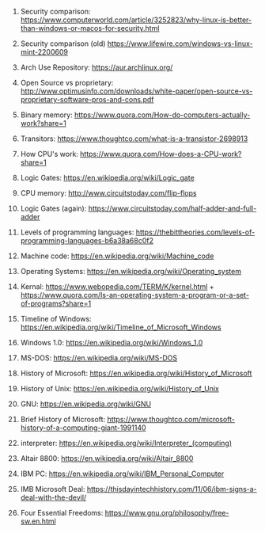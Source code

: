 1. Security comparison: https://www.computerworld.com/article/3252823/why-linux-is-better-than-windows-or-macos-for-security.html

2. Security comparison (old) https://www.lifewire.com/windows-vs-linux-mint-2200609

3. Arch Use Repository: https://aur.archlinux.org/

4. Open Source vs proprietary: http://www.optimusinfo.com/downloads/white-paper/open-source-vs-proprietary-software-pros-and-cons.pdf

5. Binary memory: https://www.quora.com/How-do-computers-actually-work?share=1

6. Transitors: https://www.thoughtco.com/what-is-a-transistor-2698913

7. How CPU's work: https://www.quora.com/How-does-a-CPU-work?share=1

8. Logic Gates: https://en.wikipedia.org/wiki/Logic_gate

9. CPU memory: http://www.circuitstoday.com/flip-flops

10. Logic Gates (again): https://www.circuitstoday.com/half-adder-and-full-adder

11. Levels of programming languages: https://thebittheories.com/levels-of-programming-languages-b6a38a68c0f2

12. Machine code: https://en.wikipedia.org/wiki/Machine_code

13. Operating Systems: https://en.wikipedia.org/wiki/Operating_system

14. Kernal: https://www.webopedia.com/TERM/K/kernel.html + https://www.quora.com/Is-an-operating-system-a-program-or-a-set-of-programs?share=1

15. Timeline of Windows: https://en.wikipedia.org/wiki/Timeline_of_Microsoft_Windows

16. Windows 1.0: https://en.wikipedia.org/wiki/Windows_1.0

17. MS-DOS: https://en.wikipedia.org/wiki/MS-DOS

18. History of Microsoft: https://en.wikipedia.org/wiki/History_of_Microsoft

19. History of Unix: https://en.wikipedia.org/wiki/History_of_Unix

20. GNU: https://en.wikipedia.org/wiki/GNU

21. Brief History of Microsoft: https://www.thoughtco.com/microsoft-history-of-a-computing-giant-1991140

22. interpreter: https://en.wikipedia.org/wiki/Interpreter_(computing)

23. Altair 8800: https://en.wikipedia.org/wiki/Altair_8800

24. IBM PC: https://en.wikipedia.org/wiki/IBM_Personal_Computer

25. IMB Microsoft Deal: https://thisdayintechhistory.com/11/06/ibm-signs-a-deal-with-the-devil/

26. Four Essential Freedoms: https://www.gnu.org/philosophy/free-sw.en.html
